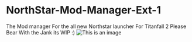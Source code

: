 # NorthStar-Mod-Manager-Ext-1
The Mod manager For the all new Northstar launcher For Titanfall 2
Please Bear With the Jank its WIP :)
![This is an image](blob:https://mega.nz/64fde611-91ef-438f-bb3e-cdd0441e4b4a)


